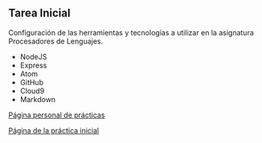 ## Tarea Inicial

Configuración de las herramientas y tecnologías a utilizar en la asignatura Procesadores de Lenguajes.

* NodeJS
* Express
* Atom
* GitHub
* Cloud9
* Markdown

[Página personal de prácticas](http://alu0100816761.github.io/)

[Página de la práctica inicial](http://ull-esit-gradoii-pl.github.io/tareas-iniciales-alu0100816761/)
